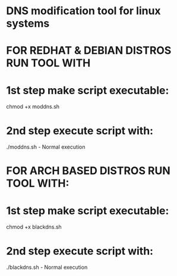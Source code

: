 # DNS modification tool for linux systems

# FOR REDHAT & DEBIAN DISTROS RUN TOOL WITH  

 # 1st step make script executable:
chmod +x moddns.sh 

# 2nd step execute script with:
./moddns.sh - Normal execution

# FOR ARCH BASED DISTROS RUN TOOL WITH:

 # 1st step make script executable:
chmod +x blackdns.sh 

# 2nd step execute script with:
./blackdns.sh - Normal execution
